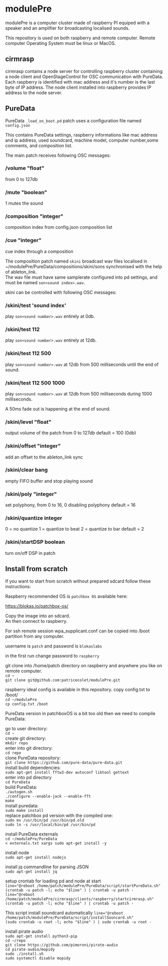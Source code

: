 # modulePre

modulePre is a computer cluster made of raspberry PI equiped with a speaker and an amplifier for broadcasting localised sounds.

This repository is used on both raspberry and remote computer.
Remote computer Operating System must be linux or MacOS.

## cirmrasp
cirmrasp contains a node server for controlling raspberry cluster containing a node client and OpenStageControl for OSC communication with PureData.
Each raspberry is identified with mac address and it's number is the last byte of IP address.
The node client installed into raspberry provides IP address to the node server.

## PureData
PureData `_load_on_boot.pd` patch uses a configuration file named `config.json`

This contains PureData settings, raspberry informations like mac address and ip address, used soundcard, machine model, computer number,some comments, and composition list.

The main patch receives following OSC messages:

### /volume "float"
 from 0 to 127db
 
### /mute "boolean"
 1 mutes the sound
 
### /composition "integer"
composition index from config.json composition list

### /cue "integer"
cue index through a composition

The composition patch named `skini` broadcast wav files localised in ~/modulePre/PureData/compositions/skini/sons synchronised with the help of ableton_link. <br />
The wav file must have same samplerate configured into pd settings, and must be named `son<sound index>.wav`.

skini can be controlled with following OSC messages:

### /skini/test 'sound index'
play `son<sound number>.wav` entirely at 0db.

### /skini/test 112
play `son<sound number>.wav` entirely at 12db.

### /skini/test 112 500
play `son<sound number>.wav` at 12db from 500 milliseconds until the end of sound.

### /skini/test 112 500 1000
play `son<sound number>.wav` at 12db from 500 milliseconds during 1000 milliseconds.

A 50ms fade out is happening at the end of sound.

### /skini/level "float"
output volume of the patch from 0 to 127db
default = 100 (0db)

### /skini/offset "integer"
add an offset to the ableton_link sync

### /skini/clear bang
empty FIFO buffer and stop playing sound

### /skini/poly "integer"
set polyphony, from 0 to 16, 0 disabling polyphony 
default = 16

### /skini/quantize integer
0 = no quantize
1 = quantize to beat
2 = quantize to bar
default = 2

### /skini/startDSP boolean
turn on/off DSP in patch


## Install from scratch

If you want to start from scratch without prepared sdcard follow these instructions:

Raspberry recommended OS is `patchbox OS` available here:

https://blokas.io/patchbox-os/

Copy the image into an sdcard. <br />
An then connect to raspberry. <br />

For ssh remote session wpa_supplicant.conf can be copied into /boot partition from any computer. <br />

username is `patch` and password is `blokaslabs`  <br />

in the first run change password to `raspberry`  <br />

git clone into /home/patch directory on raspberry and anywhere you like on remote computer. <br />
`cd ~` <br />
`git clone git@github.com:patricecolet/modulePre.git`  <br />

raspberry ideal config is available in this repository.
copy config.txt to /boot/  <br />
`cd ~/modulePre`  <br />
`cp config.txt /boot`  <br />

PureData version in patchboxOS is a bit too old then we need to compile PureData:

go to user directory: <br />
`cd ~`  <br />
create git directory: <br />
`mkdir repo` <br />
enter into git directory: <br />
`cd repo` <br />
clone PureData repository: <br />
`git clone https://github.com/pure-data/pure-data.git` <br />
install build dependencies: <br />
`sudo apt-get install fftw3-dev autoconf libtool gettext` <br />
enter into pd directory <br />
`cd PureData` <br />
build PureData: <br />
`./autogen.sh` <br />
`./configure --enable-jack --enable-fft` <br />
`make` <br />
install puredata: <br />
`sudo make install` <br />
replace patchbox pd version with the compiled one: <br />
`sudo mv /usr/bin/pd /usr/bin/pd.old` <br />
`sudo ln -s /usr/local/bin/pd /usr/bin/pd` <br />

install PureData externals  <br />
`cd ~/modulePre/PureData`   <br />
`< externals.txt xargs sudo apt-get install -y`   <br />

install node   <br />
`sudo apt-get install nodejs`   <br />

install jq commandline for parsing JSON   <br />
`sudo apt-get install jq`   <br />

setup crontab for loading pd and node at start   <br />
`line="@reboot /home/patch/modulePre/PureData/script/startPureData.sh"`   <br />
`(crontab -u patch -l; echo "$line" ) | crontab -u patch -`   <br />
`line="@reboot /home/patch/modulePre/cirmrasp/clients/raspberry/startcirmrasp.sh"`   <br />
`(crontab -u patch -l; echo "$line" ) | crontab -u patch -`   <br />

This script install soundcard automatically
`line="@reboot /home/patch/modulePre/PureData/script/installSouncard.sh"`   <br />
`(sudo crontab -u root -l; echo "$line" ) | sudo crontab -u root -`   <br />

install pirate audio   <br />
`sudo apt-get install python3-pip`   <br />
`cd ~/repo`   <br />
`git clone https://github.com/pimoroni/pirate-audio`  <br />
`cd pirate-audio/mopidy`  <br />
`sudo ./install.sh`  <br />
`sudo systemctl disable mopidy`  <br />
